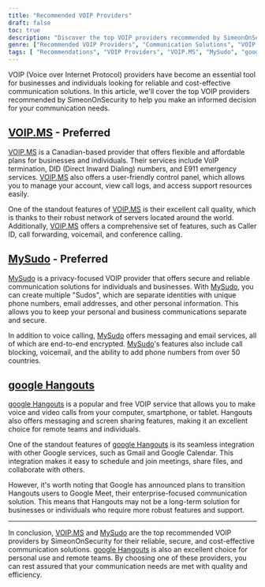 ```yaml
---
title: "Recommended VOIP Providers"
draft: false
toc: true
description: "Discover the top VOIP providers recommended by SimeonOnSecurity. Get reliable and secure communication solutions for your personal or business needs with VOIP.MS and MySudo, the preferred choices. Additionally, stay connected with friends and family through google Hangouts."
genre: ["Recommended VOIP Providers", "Communication Solutions", "VOIP.MS", "MySudo", "google Hangouts", "Voice Over IP", "Business Communication", "Secure Communication", "Cost-Effective Communication"]
tags: [ "Recommendations", "VOIP Providers", "VOIP.MS", "MySudo", "google Hangouts", "Voice Over IP", "Business Communication", "Secure Communication", "Cost-Effective Communication", "Communication Solutions", "Reliable Communication", "Privacy-Focused", "End-to-End Encryption", "Call Quality", "Caller ID", "Call Forwarding", "Voicemail", "Conference Calling", "Messaging", "Email Services", "Call Blocking", "Remote Teams", "Integration", "Google Services"]
---
```


VOIP (Voice over Internet Protocol) providers have become an essential tool for businesses and individuals looking for reliable and cost-effective communication solutions. In this article, we'll cover the top VOIP providers recommended by SimeonOnSecurity to help you make an informed decision for your communication needs.

## [VOIP.MS](https://voip.ms) - **Preferred**

[VOIP.MS](https://voip.ms) is a Canadian-based provider that offers flexible and affordable plans for businesses and individuals. Their services include VoIP termination, DID (Direct Inward Dialing) numbers, and E911 emergency services. [VOIP.MS](https://voip.ms) also offers a user-friendly control panel, which allows you to manage your account, view call logs, and access support resources easily.

One of the standout features of [VOIP.MS](https://voip.ms) is their excellent call quality, which is thanks to their robust network of servers located around the world. Additionally, [VOIP.MS](https://voip.ms) offers a comprehensive set of features, such as Caller ID, call forwarding, voicemail, and conference calling.

## [MySudo](https://mysudo.com/) - **Preferred**

[MySudo](https://mysudo.com/) is a privacy-focused VOIP provider that offers secure and reliable communication solutions for individuals and businesses. With [MySudo](https://mysudo.com/), you can create multiple "Sudos", which are separate identities with unique phone numbers, email addresses, and other personal information. This allows you to keep your personal and business communications separate and secure.

In addition to voice calling, [MySudo](https://mysudo.com/) offers messaging and email services, all of which are end-to-end encrypted. [MySudo](https://mysudo.com/)'s features also include call blocking, voicemail, and the ability to add phone numbers from over 50 countries.

## [google Hangouts](https://hangouts.google.com)

[google Hangouts](https://hangouts.google.com) is a popular and free VOIP service that allows you to make voice and video calls from your computer, smartphone, or tablet. Hangouts also offers messaging and screen sharing features, making it an excellent choice for remote teams and individuals.

One of the standout features of [google Hangouts](https://hangouts.google.com) is its seamless integration with other Google services, such as Gmail and Google Calendar. This integration makes it easy to schedule and join meetings, share files, and collaborate with others.

However, it's worth noting that Google has announced plans to transition Hangouts users to Google Meet, their enterprise-focused communication solution. This means that Hangouts may not be a long-term solution for businesses or individuals who require more robust features and support.

____

In conclusion, [VOIP.MS](https://voip.ms) and [MySudo](https://mysudo.com/) are the top recommended VOIP providers by SimeonOnSecurity for their reliable, secure, and cost-effective communication solutions. [google Hangouts](https://hangouts.google.com) is also an excellent choice for personal use and remote teams. By choosing one of these providers, you can rest assured that your communication needs are met with quality and efficiency.
